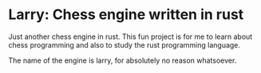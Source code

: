 # Larry: Chess engine written in rust

Just another chess engine in rust. This fun project is for me to learn about chess programming and also to study the rust programming language.

The name of the engine is larry, for absolutely no reason whatsoever.
